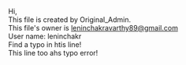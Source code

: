 Hi,  
This file is created by Original_Admin.  
This file's owner is leninchakravarthy89@gmail.com  
User name: leninchakr  
Find a typo in htis line!   
This line too ahs typo error!  
